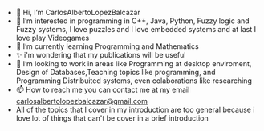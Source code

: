 - 👋 Hi, I’m CarlosAlbertoLopezBalcazar
- 👀 I’m interested in programming in C++, Java, Python, Fuzzy logic and Fuzzy systems, I love puzzles and I love embedded systems and at last I love play Videogames
- 🌱 I’m currently learning Programming and Mathematics
- ✨ i'm wondering that my publications will be useful
- 💞️ I’m looking to work in areas like Programming at desktop enviroment, Design of Databases,Teaching topics like programming, and Programming Distribuited systems, even
colaborations like researching
- 📫 How to reach me you can contact me at my email carlosalbertolopezbalcazar@gmail.com
- All of the topics that I cover in my introduction are too general because i love lot of things that can't be cover in a brief introduction
<!---
CarlosAlbertoLopezBalcazar/CarlosAlbertoLopezBalcazar is a ✨ special ✨ repository because its `README.md` (this file) appears on your GitHub profile.
You can click the Preview link to take a look at your changes.
--->
